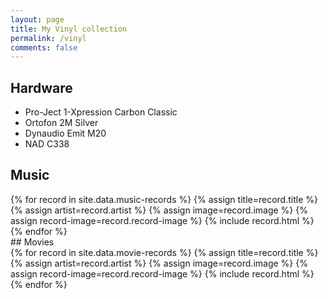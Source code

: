 ```yaml
---
layout: page
title: My Vinyl collection
permalink: /vinyl
comments: false
---
```


## Hardware

- Pro-Ject 1-Xpression Carbon Classic
- Ortofon 2M Silver
- Dynaudio Emit M20
- NAD C338

## Music

<div class="clearfix">
  {% for record in site.data.music-records  %}
    {% assign title=record.title %}
    {% assign artist=record.artist %}
    {% assign image=record.image %}
    {% assign record-image=record.record-image %}
    {% include record.html %}
  {% endfor %}
</div>
## Movies
<div class="clearfix">
  {% for record in site.data.movie-records  %}
    {% assign title=record.title %}
    {% assign artist=record.artist %}
    {% assign image=record.image %}
    {% assign record-image=record.record-image %}
    {% include record.html %}
  {% endfor %}
</div>
